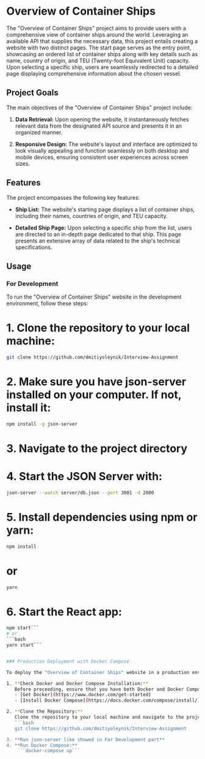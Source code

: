 # Overview of Container Ships

The "Overview of Container Ships" project aims to provide users with a comprehensive view of container ships around the world. Leveraging an available API that supplies the necessary data, this project entails creating a website with two distinct pages. The start page serves as the entry point, showcasing an ordered list of container ships along with key details such as name, country of origin, and TEU (Twenty-foot Equivalent Unit) capacity. Upon selecting a specific ship, users are seamlessly redirected to a detailed page displaying comprehensive information about the chosen vessel.

## Project Goals

The main objectives of the "Overview of Container Ships" project include:

1. **Data Retrieval:** Upon opening the website, it instantaneously fetches relevant data from the designated API source and presents it in an organized manner.

2. **Responsive Design:** The website's layout and interface are optimized to look visually appealing and function seamlessly on both desktop and mobile devices, ensuring consistent user experiences across screen sizes.

## Features

The project encompasses the following key features:

- **Ship List:** The website's starting page displays a list of container ships, including their names, countries of origin, and TEU capacity.

- **Detailed Ship Page:** Upon selecting a specific ship from the list, users are directed to an in-depth page dedicated to that ship. This page presents an extensive array of data related to the ship's technical specifications.

## Usage

### For Development

To run the "Overview of Container Ships" website in the development environment, follow these steps:


# 1. Clone the repository to your local machine:
```bash 
git clone https://github.com/dmitiyoleynik/Interview-Assignment
```
# 2. Make sure you have json-server installed on your computer. If not, install it:
```bash
npm install -g json-server
```
# 3. Navigate to the project directory

# 4. Start the JSON Server with:
```bash
json-server --watch server/db.json --port 3001 -d 2000
```

# 5. Install dependencies using npm or yarn:
```bash
npm install
```
# or
```bash
yarn
```
# 6. Start the React app:
```bash
npm start```
# or
```bash
yarn start```


### Production Deployment with Docker Compose

To deploy the "Overview of Container Ships" website in a production environment using Docker Compose, follow these steps:

1. **Check Docker and Docker Compose Installation:**
   Before proceeding, ensure that you have both Docker and Docker Compose installed on your system. If not, you can download and install them from the official Docker website:
   - [Get Docker](https://www.docker.com/get-started)
   - [Install Docker Compose](https://docs.docker.com/compose/install/)

2. **Clone the Repository:**
   Clone the repository to your local machine and navigate to the project's root folder:
   ```bash
   git clone https://github.com/dmitiyoleynik/Interview-Assignment

3. **Run json-server like showed in For Development part**
4. **Run Docker Compose:**
    ```docker-compose up```





